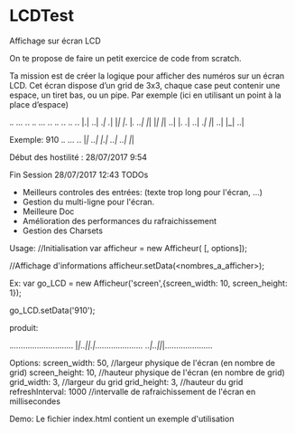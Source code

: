 # LCDTest
Affichage sur écran LCD

On te propose de faire un petit exercice de code from scratch.

Ta mission est de créer la logique pour afficher des numéros sur un écran LCD. Cet écran dispose d’un grid de 3x3, chaque case peut contenir une espace, un tiret bas, ou un pipe.
Par exemple (ici en utilisant un point à la place d’espace)

._.   ...   ._.   ._.   ...   ._.   ._.   ._.   ._.   ._.
|.|   ..|   ._|   ._|   |_|   |_.   |_.   ..|   |_|   |_|
|_|   ..|   |_.   ._|   ..|   ._|   |_|   ..|   |_|   ..|

Exemple: 910
._. ... ._.
|_| ..| |.|
..| ..| |_|



Début des hostilité : 28/07/2017 9:54

Fin Session 28/07/2017 12:43
TODOs
- Meilleurs controles des entrées: (texte trop long pour l'écran, ...)
- Gestion du multi-ligne pour l'écran.
- Meilleure Doc
- Amélioration des performances du rafraichissement
- Gestion des Charsets

Usage:
//Initialisation
var afficheur = new Afficheur( <emplacement>[, options]);

//Affichage d'informations
  afficheur.setData(<nombres_a_afficher>);


Ex:
  var go_LCD = new Afficheur('screen',{screen_width: 10, screen_height: 1});

  go_LCD.setData('910');

  produit:

  ._....._......................
  |_|..||.|.....................
  ..|..||_|.....................



Options:
 screen_width: 50, //largeur physique de l'écran (en nombre de grid)
 screen_height: 10, //hauteur physique de l'écran (en nombre de grid)
 grid_width: 3, //largeur du grid
 grid_height: 3, //hauteur du grid
 refreshInterval: 1000 //intervalle de rafraichissement de l'écran en  millisecondes



Demo:
  Le fichier index.html contient un exemple d'utilisation
